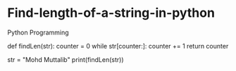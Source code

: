 # Find-length-of-a-string-in-python
Python Programming

def findLen(str):
	counter = 0
	while str[counter:]:
		counter += 1
	return counter

str = "Mohd Muttalib"
print(findLen(str))


